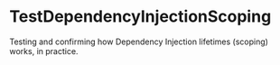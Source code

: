 # TestDependencyInjectionScoping
Testing and confirming how Dependency Injection lifetimes (scoping) works, in practice.
